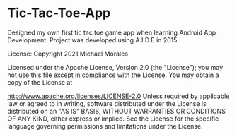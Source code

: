 # Tic-Tac-Toe-App
Designed my own first tic tac toe game app when learning Android App Development. Project was developed using A.I.D.E in 2015.

License:
Copyright 2021 Michael Morales

Licensed under the Apache License, Version 2.0 (the "License"); you may not use this file except in compliance with the License. You may obtain a copy of the License at

http://www.apache.org/licenses/LICENSE-2.0
Unless required by applicable law or agreed to in writing, software distributed under the License is distributed on an "AS IS" BASIS, WITHOUT WARRANTIES OR CONDITIONS OF ANY KIND, either express or implied. See the License for the specific language governing permissions and limitations under the License.
